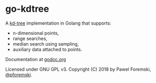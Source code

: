 # go-kdtree

A [kd-tree](https://en.wikipedia.org/wiki/K-d_tree) implementation in Golang that supports:

 * n-dimensional points,
 * range searches,
 * median search using sampling,
 * auxiliary data attached to points.

Documentation at [godoc.org](https://godoc.org/github.com/pforemski/go-kdtree)

Licensed under GNU GPL v3. Copyright (C) 2018 by Pawel Foremski, [@pforemski](https://twitter.com/pforemski).
